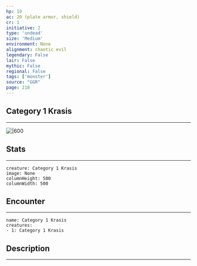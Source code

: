 ```yaml
---
hp: 19
ac: 20 (plate armor, shield)
cr: 1
initiative: 2
type: 'undead'    
size: 'Medium'
environment: None
alignment: chaotic evil
legendary: False
lair: False
mythic: False
regional: False
tags: ['monster']
source: "GGR"
page: 210
---
```


## Category 1 Krasis
---

![|600](D:/Program%20Files/5e.tools/img/bestiary/GGR/Category%201%20Krasis.jpg)

## Stats
---

```statblock
creature: Category 1 Krasis
image: None
columnHeight: 500
columnWidth: 500
```

## Encounter
---

```encounter-table
name: Category 1 Krasis
creatures:
- 1: Category 1 Krasis
```

## Description
---




